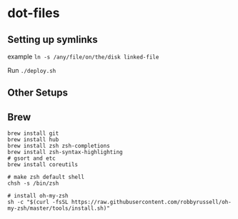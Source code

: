 # dot-files

## Setting up symlinks

example `ln -s /any/file/on/the/disk linked-file`

Run `./deploy.sh`


## Other Setups


## Brew

```
brew install git
brew install hub
brew install zsh zsh-completions
brew install zsh-syntax-highlighting
# gsort and etc
brew install coreutils

# make zsh default shell
chsh -s /bin/zsh

# install oh-my-zsh
sh -c "$(curl -fsSL https://raw.githubusercontent.com/robbyrussell/oh-my-zsh/master/tools/install.sh)"
```
